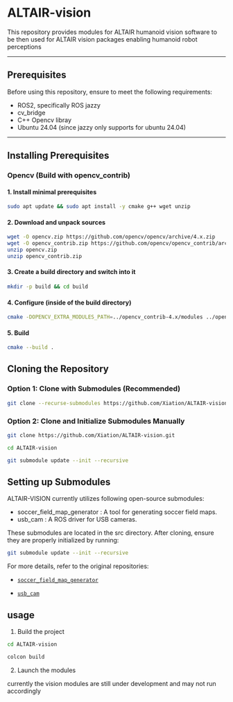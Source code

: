 # ALTAIR-vision

This repository provides modules for ALTAIR humanoid vision software to be then used for ALTAIR vision packages enabling humanoid robot perceptions

---

## Prerequisites
Before using this repository, ensure to meet the following requirements:
- ROS2, specifically ROS jazzy
- cv_bridge
- C++ Opencv libray
- Ubuntu 24.04 (since jazzy only supports for ubuntu 24.04)

---

## Installing Prerequisites

### Opencv (Build with opencv_contrib)

#### 1. Install minimal prerequisites
``` bash
sudo apt update && sudo apt install -y cmake g++ wget unzip
```

#### 2. Download and unpack sources
```bash
wget -O opencv.zip https://github.com/opencv/opencv/archive/4.x.zip
wget -O opencv_contrib.zip https://github.com/opencv/opencv_contrib/archive/4.x.zip
unzip opencv.zip
unzip opencv_contrib.zip
```

#### 3. Create a build directory and switch into it
``` bash
mkdir -p build && cd build
```

#### 4. Configure (inside of the build directory)
``` bash
cmake -DOPENCV_EXTRA_MODULES_PATH=../opencv_contrib-4.x/modules ../opencv-4.x
```

#### 5. Build
``` bash
cmake --build .
```

## Cloning the Repository

### Option 1: Clone with Submodules (Recommended)
```bash
git clone --recurse-submodules https://github.com/Xiation/ALTAIR-vision.git
```
### Option 2: Clone and Initialize Submodules Manually
```bash
git clone https://github.com/Xiation/ALTAIR-vision.git

cd ALTAIR-vision

git submodule update --init --recursive
```

## Setting up Submodules
ALTAIR-VISION currently utilizes following open-source submodules:
- soccer_field_map_generator : A tool for generating soccer field maps.
- usb_cam : A ROS driver for USB cameras.

These submodules are located in the src directory. After cloning, ensure they are properly initialized by running:
``` bash
git submodule update --init --recursive
```

For more details, refer to the original repositories:
- [`soccer_field_map_generator`](https://github.com/ros-sports/soccer_field_map_generator "soccer_field_map_generator Repository")

- [`usb_cam`](https://github.com/ros-drivers/usb_cam "usb_cam Repository")

## usage
1. Build the project
```bash
cd ALTAIR-vision

colcon build
```
2. Launch the modules

currently the vision modules are still under development and may not run accordingly